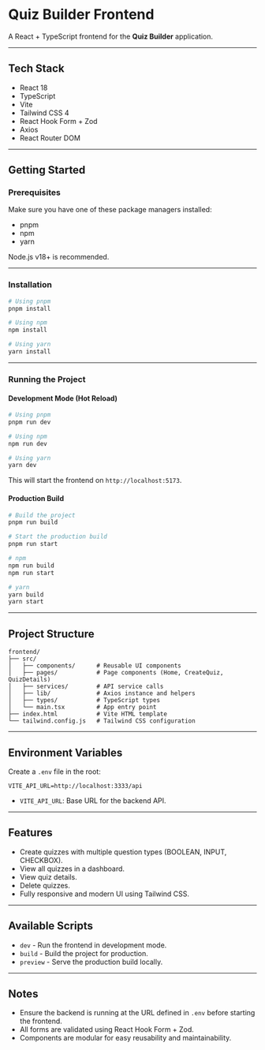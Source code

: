 # Quiz Builder Frontend

A React + TypeScript frontend for the **Quiz Builder** application.

---

## Tech Stack

* React 18
* TypeScript
* Vite
* Tailwind CSS 4
* React Hook Form + Zod
* Axios
* React Router DOM

---

## Getting Started

### Prerequisites

Make sure you have one of these package managers installed:

* pnpm
* npm
* yarn

Node.js v18+ is recommended.

---

### Installation

```bash
# Using pnpm
pnpm install

# Using npm
npm install

# Using yarn
yarn install
```

---

### Running the Project

#### Development Mode (Hot Reload)

```bash
# Using pnpm
pnpm run dev

# Using npm
npm run dev

# Using yarn
yarn dev
```

This will start the frontend on `http://localhost:5173`.

#### Production Build

```bash
# Build the project
pnpm run build

# Start the production build
pnpm run start

# npm
npm run build
npm run start

# yarn
yarn build
yarn start
```

---

## Project Structure

```
frontend/
├── src/
│   ├── components/      # Reusable UI components
│   ├── pages/           # Page components (Home, CreateQuiz, QuizDetails)
│   ├── services/        # API service calls
│   ├── lib/             # Axios instance and helpers
│   ├── types/           # TypeScript types
│   └── main.tsx         # App entry point
├── index.html           # Vite HTML template
└── tailwind.config.js   # Tailwind CSS configuration
```

---

## Environment Variables

Create a `.env` file in the root:

```env
VITE_API_URL=http://localhost:3333/api
```

* `VITE_API_URL`: Base URL for the backend API.

---

## Features

* Create quizzes with multiple question types (BOOLEAN, INPUT, CHECKBOX).
* View all quizzes in a dashboard.
* View quiz details.
* Delete quizzes.
* Fully responsive and modern UI using Tailwind CSS.

---

## Available Scripts

* `dev` - Run the frontend in development mode.
* `build` - Build the project for production.
* `preview` - Serve the production build locally.

---

## Notes

* Ensure the backend is running at the URL defined in `.env` before starting the frontend.
* All forms are validated using React Hook Form + Zod.
* Components are modular for easy reusability and maintainability.
